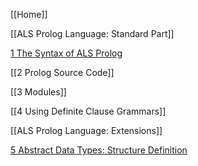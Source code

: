 [[Home]]

[[ALS Prolog Language: Standard Part]]

[1 The Syntax of ALS Prolog](https://github.com/AppliedLogicSystems/ALSProlog/wiki/ALS-Prolog-Language%3A-Standard-Part#1-Syntax)

[[2 Prolog Source Code]]

[[3 Modules]]

[[4 Using Definite Clause Grammars]]

[[ALS Prolog Language: Extensions]]

[5 Abstract Data Types: Structure Definition](https://github.com/AppliedLogicSystems/ALSProlog/wiki/ALS-Prolog-Language:-Extensions#5-abstract-data-types-structure-definition)